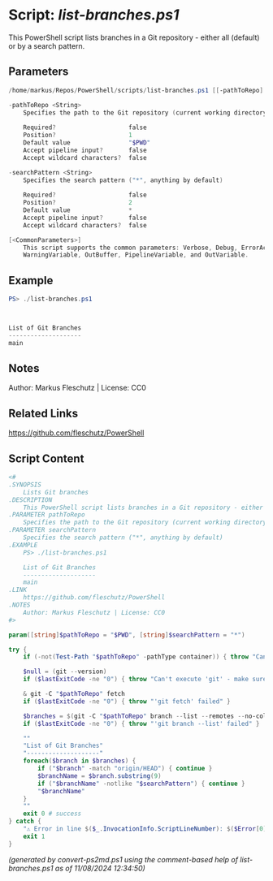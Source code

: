 Script: *list-branches.ps1*
========================

This PowerShell script lists branches in a Git repository - either all (default) or by a search pattern.

Parameters
----------
```powershell
/home/markus/Repos/PowerShell/scripts/list-branches.ps1 [[-pathToRepo] <String>] [[-searchPattern] <String>] [<CommonParameters>]

-pathToRepo <String>
    Specifies the path to the Git repository (current working directory by default)
    
    Required?                    false
    Position?                    1
    Default value                "$PWD"
    Accept pipeline input?       false
    Accept wildcard characters?  false

-searchPattern <String>
    Specifies the search pattern ("*", anything by default)
    
    Required?                    false
    Position?                    2
    Default value                *
    Accept pipeline input?       false
    Accept wildcard characters?  false

[<CommonParameters>]
    This script supports the common parameters: Verbose, Debug, ErrorAction, ErrorVariable, WarningAction, 
    WarningVariable, OutBuffer, PipelineVariable, and OutVariable.
```

Example
-------
```powershell
PS> ./list-branches.ps1



List of Git Branches
--------------------
main

```

Notes
-----
Author: Markus Fleschutz | License: CC0

Related Links
-------------
https://github.com/fleschutz/PowerShell

Script Content
--------------
```powershell
<#
.SYNOPSIS
	Lists Git branches
.DESCRIPTION
	This PowerShell script lists branches in a Git repository - either all (default) or by a search pattern.
.PARAMETER pathToRepo
	Specifies the path to the Git repository (current working directory by default)
.PARAMETER searchPattern
	Specifies the search pattern ("*", anything by default)
.EXAMPLE
	PS> ./list-branches.ps1

	List of Git Branches
	--------------------
	main
.LINK
	https://github.com/fleschutz/PowerShell
.NOTES
	Author: Markus Fleschutz | License: CC0
#>

param([string]$pathToRepo = "$PWD", [string]$searchPattern = "*")

try {
	if (-not(Test-Path "$pathToRepo" -pathType container)) { throw "Can't access repo folder '$pathToRepo' - maybe a typo or missing folder permissions?" }

	$null = (git --version)
	if ($lastExitCode -ne "0") { throw "Can't execute 'git' - make sure Git is installed and available" }

	& git -C "$pathToRepo" fetch 
	if ($lastExitCode -ne "0") { throw "'git fetch' failed" }

	$branches = $(git -C "$pathToRepo" branch --list --remotes --no-color --no-column)
	if ($lastExitCode -ne "0") { throw "'git branch --list' failed" }

	""
	"List of Git Branches"
	"--------------------"
	foreach($branch in $branches) {
		if ("$branch" -match "origin/HEAD") { continue }
		$branchName = $branch.substring(9)
		if ("$branchName" -notlike "$searchPattern") { continue }
		"$branchName"
	}
	""
	exit 0 # success
} catch {
	"⚠️ Error in line $($_.InvocationInfo.ScriptLineNumber): $($Error[0])"
	exit 1
}
```

*(generated by convert-ps2md.ps1 using the comment-based help of list-branches.ps1 as of 11/08/2024 12:34:50)*
